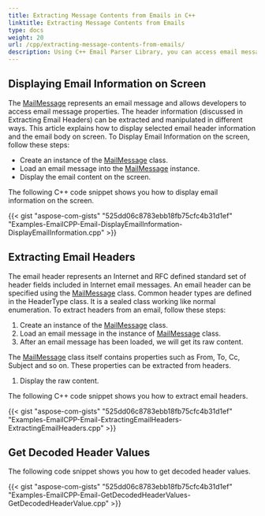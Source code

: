 ```yaml
---
title: Extracting Message Contents from Emails in C++
linktitle: Extracting Message Contents from Emails
type: docs
weight: 20
url: /cpp/extracting-message-contents-from-emails/
description: Using C++ Email Parser Library, you can access email message properties, header information and manipulate it in different ways programmatically.
---
```


## **Displaying Email Information on Screen**
The [MailMessage](https://reference.aspose.com/email/cpp/class/aspose.email.mail_message) represents an email message and allows developers to access email message properties. The header information (discussed in Extracting Email Headers) can be extracted and manipulated in different ways. This article explains how to display selected email header information and the email body on screen. To Display Email Information on the screen, follow these steps:

- Create an instance of the [MailMessage](https://reference.aspose.com/email/cpp/class/aspose.email.mail_message) class.
- Load an email message into the [MailMessage](https://reference.aspose.com/email/cpp/class/aspose.email.mail_message) instance.
- Display the email content on the screen.

The following C++ code snippet shows you how to display email information on the screen.

{{< gist "aspose-com-gists" "525dd06c8783ebb18fb75cfc4b31d1ef" "Examples-EmailCPP-Email-DisplayEmailInformation-DisplayEmailInformation.cpp" >}}

## **Extracting Email Headers**
The email header represents an Internet and RFC defined standard set of header fields included in Internet email messages. An email header can be specified using the [MailMessage](https://reference.aspose.com/email/cpp/class/aspose.email.mail_message) class. Common header types are defined in the HeaderType class. It is a sealed class working like normal enumeration. To extract headers from an email, follow these steps:

1. Create an instance of the [MailMessage](https://reference.aspose.com/email/cpp/class/aspose.email.mail_message) class.
1. Load an email message in the instance of [MailMessage](https://reference.aspose.com/email/cpp/class/aspose.email.mail_message) class.
1. After an email message has been loaded, we will get its raw content.

The [MailMessage](https://reference.aspose.com/email/cpp/class/aspose.email.mail_message) class itself contains properties such as From, To, Cc, Subject and so on. These properties can be extracted from headers.

1. Display the raw content.

The following  C++ code snippet shows you how to extract email headers.

{{< gist "aspose-com-gists" "525dd06c8783ebb18fb75cfc4b31d1ef" "Examples-EmailCPP-Email-ExtractingEmailHeaders-ExtractingEmailHeaders.cpp" >}}

## **Get Decoded Header Values**
The following code snippet shows you how to get decoded header values.

{{< gist "aspose-com-gists" "525dd06c8783ebb18fb75cfc4b31d1ef" "Examples-EmailCPP-Email-GetDecodedHeaderValues-GetDecodedHeaderValue.cpp" >}}
